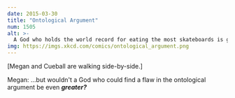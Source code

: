 ```yaml
---
date: 2015-03-30
title: "Ontological Argument"
num: 1505
alt: >-
  A God who holds the world record for eating the most skateboards is greater than a God who does not hold that record.
img: https://imgs.xkcd.com/comics/ontological_argument.png
---
```

[Megan and Cueball are walking side-by-side.]

Megan: ...but wouldn't a God who could find a flaw in the ontological argument be even ***greater?***